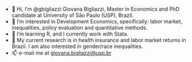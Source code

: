 - 👋 Hi, I’m @gbigliazzi Giovana Bigliazzi, Master in Economics and PhD candidate at University of São Paulo (USP), Brazil.
- 👀 I’m interested in Development Economics, specifically: labor market, inequalities, policy evaluation and quantitative methods.
- 🌱 I’m learning R, and I currently work with Stata.
- 💞️ My current research is in health insurance and labor market returns in Brazil. I am also interested in gender/race inequalities.
- 📫 e-mail me at giovana.bigliazzi@usp.br

<!---
gbigliazzi/gbigliazzi is a ✨ special ✨ repository because its `README.md` (this file) appears on your GitHub profile.
You can click the Preview link to take a look at your changes.
--->
